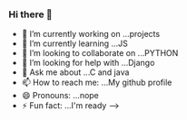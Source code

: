 ### Hi there 👋



- 🔭 I’m currently working on ...projects
- 🌱 I’m currently learning ...JS
- 👯 I’m looking to collaborate on ...PYTHON
- 🤔 I’m looking for help with ...Django
- 💬 Ask me about ...C and java
- 📫 How to reach me: ...My github profile
- 😄 Pronouns: ...nope
- ⚡ Fun fact: ...I'm ready
-->
